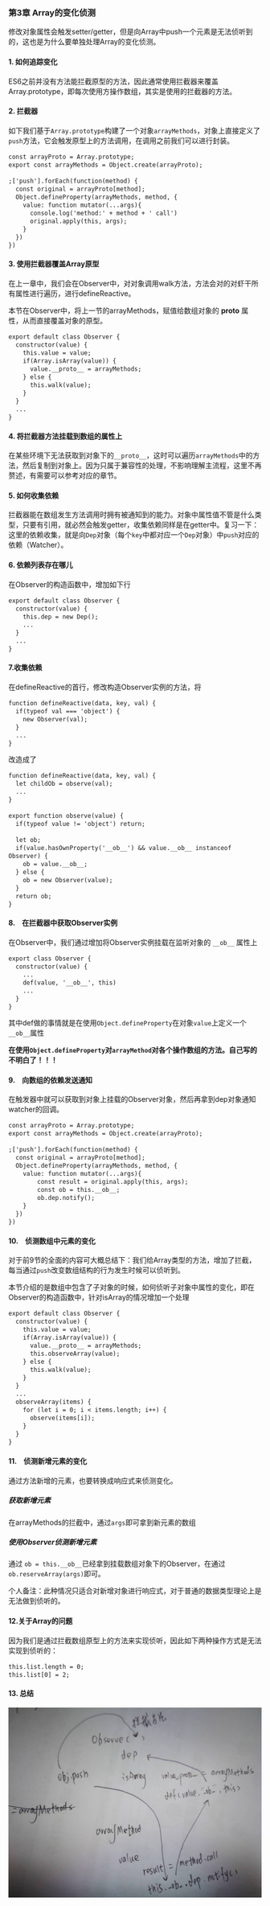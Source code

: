 ### 第3章 Array的变化侦测

修改对象属性会触发setter/getter，但是向Array中push一个元素是无法侦听到的，这也是为什么要单独处理Array的变化侦测。

#### 1. 如何追踪变化

ES6之前并没有方法能拦截原型的方法，因此通常使用拦截器来覆盖Array.prototype，即每次使用方操作数组，其实是使用的拦截器的方法。

#### 2. 拦截器

如下我们基于`Array.prototype`构建了一个对象`arrayMethods`，对象上直接定义了`push`方法，它会触发原型上的方法调用，在调用之前我们可以进行封装。

```
const arrayProto = Array.prototype;
export const arrayMethods = Object.create(arrayProto);

;['push'].forEach(function(method) {
  const original = arrayProto[method];
  Object.defineProperty(arrayMethods, method, {
    value: function mutator(...args){
      console.log('method:' + method + ' call')
      original.apply(this, args);
    }
  })
})
```

#### 3. 使用拦截器覆盖Array原型

在上一章中，我们会在Observer中，对对象调用walk方法，方法会对的对虾干所有属性进行遍历，进行defineReactive。

本节在Observer中，将上一节的arrayMethods，赋值给数组对象的 __proto__ 属性，从而直接覆盖对象的原型。

```
export default class Observer {
  constructor(value) {
    this.value = value;
    if(Array.isArray(value)) {
      value.__proto__ = arrayMethods;      
    } else {
      this.walk(value);
    }
  }
  ...
}
```

#### 4. 将拦截器方法挂载到数组的属性上

在某些环境下无法获取到对象下的`__proto__`，这时可以遍历`arrayMethods`中的方法，然后复制到对象上。因为只属于兼容性的处理，不影响理解主流程，这里不再赘述，有需要可以参考对应的章节。

#### 5. 如何收集依赖


拦截器能在数组发生方法调用时拥有被通知到的能力。对象中属性值不管是什么类型，只要有引用，就必然会触发getter，收集依赖同样是在getter中。复习一下：这里的依赖收集，就是向`Dep`对象（每个`key`中都对应一个`Dep`对象）中`push`对应的依赖（Watcher）。

#### 6. 依赖列表存在哪儿

在Observer的构造函数中，增加如下行

```
export default class Observer {
  constructor(value) {
    this.dep = new Dep();
    ...
  }
  ...
}
```

#### 7.收集依赖


在defineReactive的首行，修改构造Observer实例的方法，将

```
function defineReactive(data, key, val) {
  if(typeof val === 'object') {
    new Observer(val);
  } 
  ...
}
```

改造成了

```
function defineReactive(data, key, val) {
  let childOb = observe(val);
  ...
}

export function observe(value) {
  if(typeof value != 'object') return;

  let ob;
  if(value.hasOwnProperty('__ob__') && value.__ob__ instanceof Observer) {
    ob = value.__ob__;
  } else {
    ob = new Observer(value);
  }
  return ob;
}
```


#### 8.　在拦截器中获取Observer实例

在Observer中，我们通过增加将Observer实例挂载在监听对象的 `__ob__` 属性上

```
export class Observer {
  constructor(value) {
    ...
    def(value, '__ob__', this)
    ...
  } 
}
```

其中def做的事情就是在使用`Object.defineProperty`在对象`value`上定义一个`__ob__`属性

**在使用`Object.defineProperty`对`arrayMethod`对各个操作数组的方法。自己写的不明白了！！！**

#### 9.　向数组的依赖发送通知

在触发器中就可以获取到对象上挂载的Observer对象，然后再拿到dep对象通知watcher的回调。

```
const arrayProto = Array.prototype;
export const arrayMethods = Object.create(arrayProto);

;['push'].forEach(function(method) {
  const original = arrayProto[method];
  Object.defineProperty(arrayMethods, method, {
    value: function mutator(...args){
		const result = original.apply(this, args);
		const ob = this.__ob__;
		ob.dep.notify();
    }
  })
})
```

#### 10.　侦测数组中元素的变化

对于前9节的全面的内容可大概总结下：我们给Array类型的方法，增加了拦截，每当通过`push`改变数组结构的行为发生时候可以侦听到。

本节介绍的是数组中包含了子对象的时候，如何侦听子对象中属性的变化，即在Observer的构造函数中，针对isArray的情况增加一个处理

```
export default class Observer {
  constructor(value) {
    this.value = value;
    if(Array.isArray(value)) {
      value.__proto__ = arrayMethods;      
      this.observeArray(value);
    } else {
      this.walk(value);
    }
  }
  ...
  observeArray(items) {
	for (let i = 0; i < items.length; i++) {
      observe(items[i]);
    }
  }
}
```

#### 11.　侦测新增元素的变化

通过方法新增的元素，也要转换成响应式来侦测变化。


##### 获取新增元素

在arrayMethods的拦截中，通过`args`即可拿到新元素的数组


##### 使用Observer侦测新增元素

通过 `ob = this.__ob__`已经拿到挂载数组对象下的Observer，在通过`ob.reserveArray(args)`即可。

个人备注：此种情况只适合对新增对象进行响应式，对于普通的数据类型理论上是无法做到侦听的。

#### 12.关于Array的问题

因为我们是通过拦截数组原型上的方法来实现侦听，因此如下两种操作方式是无法实现到侦听的：

```
this.list.length = 0;
this.list[0] = 2;
```

#### 13. 总结

![图解](./chapter3-graphic.jpeg)



